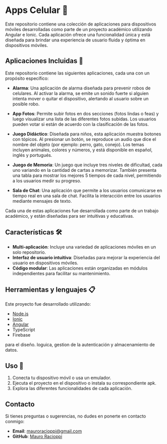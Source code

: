 # Apps Celular 📱

Este repositorio contiene una colección de aplicaciones para dispositivos móviles desarrolladas como parte de un proyecto académico utilizando Angular e Ionic. Cada aplicación ofrece una funcionalidad única y está diseñada para brindar una experiencia de usuario fluida y óptima en dispositivos móviles.


## Aplicaciones Incluidas 📱

Este repositorio contiene las siguientes aplicaciones, cada una con un propósito específico:

- **Alarma**: Una aplicación de alarma diseñada para prevenir robos de celulares. Al activar la alarma, se emite un sonido fuerte si alguien intenta mover o quitar el dispositivo, alertando al usuario sobre un posible robo.

- **App Fotos**: Permite subir fotos en dos secciones (fotos lindas o feas) y luego visualizar una lista de las diferentes fotos subidas. Los usuarios pueden votar si están de acuerdo con la clasificación de las fotos.

- **Juego Didáctico**: Diseñada para niños, esta aplicación muestra botones con tópicos. Al presionar un botón, se reproduce un audio que dice el nombre del objeto (por ejemplo: perro, gato, conejo). Los temas incluyen animales, colores y números, y está disponible en español, inglés y portugués.

- **Juego de Memoria**: Un juego que incluye tres niveles de dificultad, cada uno variando en la cantidad de cartas a memorizar. También presenta una tabla para mostrar los mejores 5 tiempos de cada nivel, permitiendo a los usuarios medir su progreso.

- **Sala de Chat**: Una aplicación que permite a los usuarios comunicarse en tiempo real en una sala de chat. Facilita la interacción entre los usuarios mediante mensajes de texto.

Cada una de estas aplicaciones fue desarrollada como parte de un trabajo académico, y están diseñadas para ser intuitivas y educativas.


## Características 🛠️

- **Multi-aplicación**: Incluye una variedad de aplicaciones móviles en un solo repositorio.
- **Interfaz de usuario intuitiva**: Diseñadas para mejorar la experiencia del usuario en dispositivos móviles.
- **Código modular**: Las aplicaciones están organizadas en módulos independientes para facilitar su mantenimiento.

## Herramientas y lenguajes 📋
Este proyecto fue desarrollado utilizando:
- [Node.js](https://nodejs.org/)
- [Ionic](https://ionicframework.com)
- [Angular](https://docs.angular.lat)
- TypeScript
- Firebase

para el diseño. loguica, gestion de la autenticación y almacenamiento de datos.


## Uso 📲

1. Conecta tu dispositivo móvil o usa un emulador.
2. Ejecuta el proyecto en el dispositivo o instala su correspondiente apk.
3. Explora las diferentes funcionalidades de cada aplicación.

## Contacto

Si tienes preguntas o sugerencias, no dudes en ponerte en contacto conmigo:

- **Email**: mauroracioppi@gmail.com
- **GitHub**: [Mauro Racioppi](https://github.com/Maurocrip)
